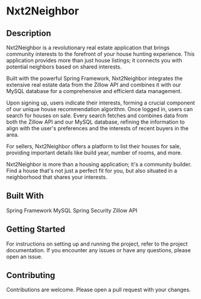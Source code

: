 

# Nxt2Neighbor
## Description
Nxt2Neighbor is a revolutionary real estate application that brings community interests to the forefront of your house hunting experience. This application provides more than just house listings; it connects you with potential neighbors based on shared interests.

Built with the powerful Spring Framework, Nxt2Neighbor integrates the extensive real estate data from the Zillow API and combines it with our MySQL database for a comprehensive and efficient data management.

Upon signing up, users indicate their interests, forming a crucial component of our unique house recommendation algorithm. Once logged in, users can search for houses on sale. Every search fetches and combines data from both the Zillow API and our MySQL database, refining the information to align with the user's preferences and the interests of recent buyers in the area.

For sellers, Nxt2Neighbor offers a platform to list their houses for sale, providing important details like build year, number of rooms, and more.

Nxt2Neighbor is more than a housing application; it's a community builder. Find a house that's not just a perfect fit for you, but also situated in a neighborhood that shares your interests.

## Built With
Spring Framework
MySQL
Spring Security
Zillow API
## Getting Started
For instructions on setting up and running the project, refer to the project documentation. If you encounter any issues or have any questions, please open an issue.

## Contributing
Contributions are welcome. Please open a pull request with your changes.


